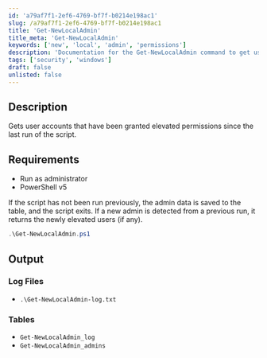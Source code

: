 ```yaml
---
id: 'a79af7f1-2ef6-4769-bf7f-b0214e198ac1'
slug: /a79af7f1-2ef6-4769-bf7f-b0214e198ac1
title: 'Get-NewLocalAdmin'
title_meta: 'Get-NewLocalAdmin'
keywords: ['new', 'local', 'admin', 'permissions']
description: 'Documentation for the Get-NewLocalAdmin command to get user accounts that have been granted elevated permissions since the last run of the script.'
tags: ['security', 'windows']
draft: false
unlisted: false
---
```


## Description

Gets user accounts that have been granted elevated permissions since the last run of the script.

## Requirements

- Run as administrator
- PowerShell v5

If the script has not been run previously, the admin data is saved to the table, and the script exits. If a new admin is detected from a previous run, it returns the newly elevated users (if any).

```powershell
.\Get-NewLocalAdmin.ps1
```

## Output

### Log Files

- `.\Get-NewLocalAdmin-log.txt`

### Tables

- `Get-NewLocalAdmin_log`
- `Get-NewLocalAdmin_admins`

